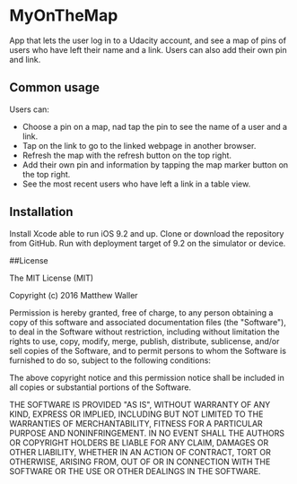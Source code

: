 # MyOnTheMap

App that lets the user log in to a Udacity account, and see a map of pins of users who have left their name and a link.
Users can also add their own pin and link.

## Common usage

Users can:

- Choose a pin on a map, nad tap the pin to see the name of a user and a link.
- Tap on the link to go to the linked webpage in another browser.
- Refresh the map with the refresh button on the top right.
- Add their own pin and information by tapping the map marker button on the top right.
- See the most recent users who have left a link in a table view.

## Installation

Install Xcode able to run iOS 9.2 and up. Clone or download the repository from GitHub. 
Run with deployment target of 9.2 on the simulator or device.

##License

The MIT License (MIT)

Copyright (c) 2016 Matthew Waller

Permission is hereby granted, free of charge, to any person obtaining a copy
of this software and associated documentation files (the "Software"), to deal
in the Software without restriction, including without limitation the rights
to use, copy, modify, merge, publish, distribute, sublicense, and/or sell
copies of the Software, and to permit persons to whom the Software is
furnished to do so, subject to the following conditions:

The above copyright notice and this permission notice shall be included in all
copies or substantial portions of the Software.

THE SOFTWARE IS PROVIDED "AS IS", WITHOUT WARRANTY OF ANY KIND, EXPRESS OR
IMPLIED, INCLUDING BUT NOT LIMITED TO THE WARRANTIES OF MERCHANTABILITY,
FITNESS FOR A PARTICULAR PURPOSE AND NONINFRINGEMENT. IN NO EVENT SHALL THE
AUTHORS OR COPYRIGHT HOLDERS BE LIABLE FOR ANY CLAIM, DAMAGES OR OTHER
LIABILITY, WHETHER IN AN ACTION OF CONTRACT, TORT OR OTHERWISE, ARISING FROM,
OUT OF OR IN CONNECTION WITH THE SOFTWARE OR THE USE OR OTHER DEALINGS IN THE
SOFTWARE.

